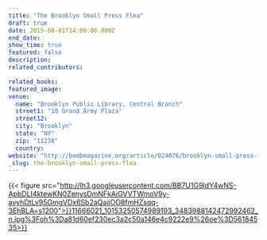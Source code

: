 ```yaml
---
title: "The Brooklyn Small Press Flea"
draft: true
date: 2015-08-01T14:00:00.000Z
end_date:
show_time: true
featured: false
description:
related_contributors:

related_books:
featured_image: 
venue:
  name: "Brooklyn Public Library, Central Branch"
  street1: "10 Grand Army Plaza"
  street12:
  city: "Brooklyn"
  state: "NY"
  zip: "11238"
  country:
website: "http://bombmagazine.org/article/024076/brooklyn-small-press-flea"
_slug: the-brooklyn-small-press-flea
---
```


{{< figure src="http://lh3.googleusercontent.com/BB7U1G9IdY4wNS-ApbDLI4ktewKN0ZenysDmNFkAiGVVTWmoV9y-avyhDtLv95GmgVDx6Sb2aQajjOO8fmHZsqq-3EhBLA=s1200">}}11666021_10153250574989193_3483988142472992462_n.jpg%3Foh%3Da81d60ef230ec3a2c50a146e4c9222e9%26oe%3D56184535>}}

